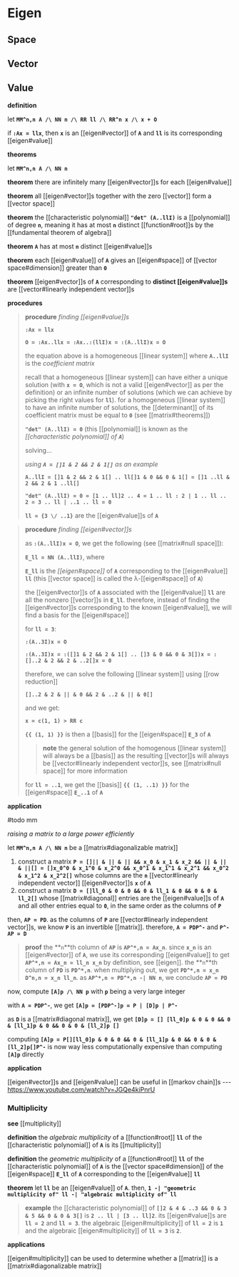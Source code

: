 # Eigen

## Space

## Vector

## Value

**definition**

let **`MM^n,n A /\ NN n /\ RR ll /\ RR^n x /\ x + O`**

if **`:Ax = llx`**, then **`x`** is an [[eigen#vector]] of **`A`** and **`ll`** is its corresponding [[eigen#value]]

**theorems**

let **`MM^n,n A /\ NN n`**

**theorem** there are infinitely many [[eigen#vector]]s for each [[eigen#value]]

**theorem** all [[eigen#vector]]s together with the zero [[vector]] form a [[vector space]]

**theorem** the [[characteristic polynomial]] **`"det" (A..llI)`** is a [[polynomial]] of degree **`n`**, meaning it has at most **`n`** distinct [[function#root]]s by the [[fundamental theorem of algebra]]

**theorem** **`A`** has at most **`n`** distinct [[eigen#value]]s

**theorem** each [[eigen#value]] of **`A`** gives an [[eigen#space]] of [[vector space#dimension]] greater than **`0`**

**theorem** [[eigen#vector]]s of **`A`** corresponding to **distinct [[eigen#value]]s** are [[vector#linearly independent vector]]s

**procedures**

> **procedure** _finding [[eigen#value]]s_
>
> **`:Ax = llx`**
>
> **`O = :Ax..llx = :Ax..:(llI)x = :(A..llI)x = O`**
>
> the equation above is a homogeneous [[linear system]] where **`A..llI`** is the _coefficient matrix_
>
> recall that a homogeneous [[linear system]] can have either a unique solution (with **`x = O`**, which is not a valid [[eigen#vector]] as per the definition) or an infinite number of solutions (which we can achieve by picking the right values for **`ll`**). for a homogeneous [[linear system]] to have an infinite number of solutions, the [[determinant]] of its coefficient matrix must be equal to **`0`** (see [[matrix#theorems]])
>
> **`"det" (A..llI) = 0`** (this [[polynomial]] is known as the _[[characteristic polynomial]] of **`A`**_)
>
> solving...
>
> _using **`A = []1 & 2 && 2 & 1[]`** as an example_
>
> **`A..llI = []1 & 2 && 2 & 1[] .. ll[]1 & 0 && 0 & 1[] = []1 ..ll & 2 && 2 & 1 ..ll[]`**
>
> **`"det" (A..llI) = 0 = [1 .. ll]2 .. 4 = 1 .. ll : 2 | 1 .. ll .. 2 = 3 .. ll | ..1 .. ll = 0`**
>
> **`ll = {3 \/ ..1}`** are the [[eigen#value]]s of **`A`**

> **procedure** _finding [[eigen#vector]]s_
>
> as **`:(A..llI)x = O`**, we get the following (see [[matrix#null space]]):
>
> **`E_ll = NN (A..llI)`**, where
>
> **`E_ll`** is the _[[eigen#space]]_ of **`A`** corresponding to the [[eigen#value]] **`ll`** (this [[vector space]] is called the λ-[[eigen#space]] of **`A`**)
>
> the [[eigen#vector]]s of **`A`** associated with the [[eigen#value]] **`ll`** are all the nonzero [[vector]]s in **`E_ll`**. therefore, instead of finding the [[eigen#vector]]s corresponding to the known [[eigen#value]], we will find a basis for the [[eigen#space]]
>
> for **`ll = 3`**:
>
> **`:(A..3I)x = O`**
>
> **`:(A..3I)x = :([]1 & 2 && 2 & 1[] .. []3 & 0 && 0 & 3[])x = :[]..2 & 2 && 2 & ..2[]x = 0`**
>
> therefore, we can solve the following [[linear system]] using [[row reduction]]
>
> **`[]..2 & 2 & || & 0 && 2 & ..2 & || & 0[]`**
>
> and we get:
>
> **`x = c(1, 1) > RR c`**
>
> **`{{ (1, 1) }}`** is then a [[basis]] for the [[eigen#space]] **`E_3`** of **`A`**
>
> > **note** the general solution of the homogenous [[linear system]] will always be a [[basis]] as the resulting [[vector]]s will always be [[vector#linearly independent vector]]s, see [[matrix#null space]] for more information
>
> for **`ll = ..1`**, we get the [[basis]] **`{{ (1, ..1) }}`** for the [[eigen#space]] **`E_..1`** of **`A`**

**application**

#todo mm

_raising a matrix to a large power efficiently_

let **`MM^n,n A /\ NN n`** be a [[matrix#diagonalizable matrix]]

1.  construct a matrix **`P = []|| & || & || && x_0 & x_1 & x_2 && || & || & ||[] = []x_0^0 & x_1^0 & x_2^0 && x_0^1 & x_1^1 & x_2^1 && x_0^2 & x_1^2 & x_2^2[]`** whose columns are the **`n`** [[vector#linearly independent vector]] [[eigen#vector]]s **`x`** of **`A`**
2.  construct a matrix **`D = []ll_0 & 0 & 0 && 0 & ll_1 & 0 && 0 & 0 & ll_2[]`** whose [[matrix#diagonal]] entries are the [[eigen#value]]s of **`A`** and all other entries equal to **`0`**, in the same order as the columns of **`P`**

then, **`AP = PD`**. as the columns of **`P`** are [[vector#linearly independent vector]]s, we know **`P`** is an invertible [[matrix]]. therefore, **`A = PDP^-`** and **`P^- AP = D`**

> **proof** the **`n`**th column of **`AP`** is **`AP^*,n = Ax_n`**. since **`x_n`** is an [[eigen#vector]] of **`A`**, we use its corresponding [[eigen#value]] to get **`AP^*,n = Ax_n = ll_n x_n`** by definition, see [[eigen]]. the **`n`**th column of **`PD`** is **`PD^*,n`**. when multiplying out, we get **`PD^*,n = x_n D^n,n = x_n ll_n`**. as **`AP^*,n = PD^*,n -| NN n`**, we conclude **`AP = PD`**

now, compute **`[A]p /\ NN p`** with **`p`** being a very large integer

with **`A = PDP^-`**, we get **`[A]p = [PDP^-]p = P | [D]p | P^-`**

as **`D`** is a [[matrix#diagonal matrix]], we get **`[D]p = [] [ll_0]p & 0 & 0 && 0 & [ll_1]p & 0 && 0 & 0 & [ll_2]p []`**

computing **`[A]p = P[][ll_0]p & 0 & 0 && 0 & [ll_1]p & 0 && 0 & 0 & [ll_2]p[]P^-`** is now way less computationally expensive than computing **`[A]p`** directly

**application**

[[eigen#vector]]s and [[eigen#value]] can be useful in [[markov chain]]s --- <https://www.youtube.com/watch?v=JGQe4kiPnrU>

### Multiplicity

**see** [[multiplicity]]

**definition** the _algebraic multiplicity_ of a [[function#root]] **`ll`** of the [[characteristic polynomial]] of **`A`** is its [[multiplicity]]

**definition** the _geometric multiplicity_ of a [[function#root]] **`ll`** of the [[characteristic polynomial]] of **`A`** is the [[vector space#dimension]] of the [[eigen#space]] **`E_ll`** of **`A`** corresponding to the [[eigen#value]] **`ll`**

**theorem** let **`ll`** be an [[eigen#value]] of **`A`**. then, **`1 -| "geometric multiplicity of" ll -| "algebraic multiplicity of" ll`**

> **example** the [[characteristic polynomial]] of **`[]2 & 4 & ..3 && 0 & 3 & 5 && 0 & 0 & 3[]`** is **`2 .. ll | [3 .. ll]2`**. its [[eigen#value]]s are **`ll = 2`** and **`ll = 3`**. the algebraic [[eigen#multiplicity]] of **`ll = 2`** is **`1`** and the algebraic [[eigen#multiplicity]] of **`ll = 3`** is **`2`**.

**applications**

[[eigen#multiplicity]] can be used to determine whether a [[matrix]] is a [[matrix#diagonalizable matrix]]
